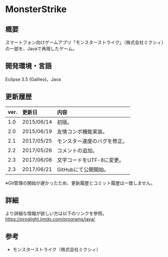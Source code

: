 # MonsterStrike

## 概要
スマートフォン向けゲームアプリ「モンスターストライク」（株式会社ミクシィ）の一部を、Javaで再現したゲーム。

## 開発環境・言語
Eclipse 3.5 (Galileo)，Java

## 更新履歴
|ver.|更新日|内容|
|:-|:-|:-|
|1.0|2015/06/14|初版。|
|2.0|2015/06/19|友情コンボ機能実装。|
|2.1|2017/05/25|モンスター速度のバグを修正。|
|2.2|2017/05/26|コメントの追加。|
|2.3|2017/06/08|文字コードをUTF-8に変更。|
|2.3|2017/06/21|GitHubにて公開開始。|

※Git管理の開始が遅かったため、更新履歴とコミット履歴は一致しません。

## 詳細
より詳細な情報が欲しい方は以下のリンクを参照。  
https://proglight.jimdo.com/programs/java/

## 参考
- モンスターストライク（株式会社ミクシィ）
